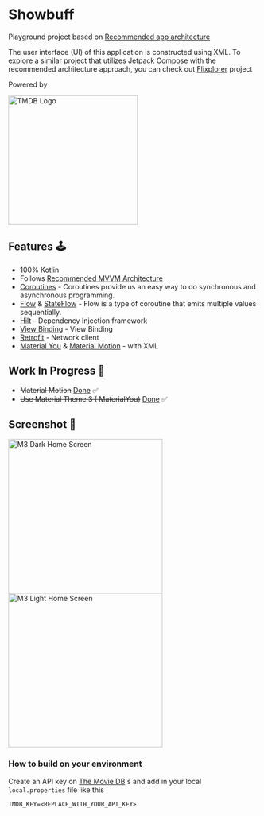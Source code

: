 # Showbuff

Playground project based
on [Recommended app architecture](https://developer.android.com/jetpack/guide)

The user interface (UI) of this application is constructed using XML. To explore a similar project that utilizes Jetpack Compose with the recommended architecture approach, you can check out [Flixplorer](https://github.com/TheSomeshKumar/Flixplorer) project

Powered by

<img width="260" alt="TMDB Logo" src="https://user-images.githubusercontent.com/13759258/213716452-837c217d-49ac-442c-b7eb-5f1a76dff614.png">

## Features 🕹

- 100% Kotlin
- Follows [Recommended MVVM Architecture](https://developer.android.com/jetpack/guide)
- [Coroutines](https://developer.android.com/kotlin/coroutines) - Coroutines provide us an easy way
  to do synchronous and asynchronous programming.
- [Flow](https://developer.android.com/kotlin/flow)
  & [StateFlow](https://developer.android.com/kotlin/flow/stateflow-and-sharedflow#stateflow) - Flow
  is a type of coroutine that emits multiple values sequentially.
- [Hilt](https://dagger.dev/hilt/) - Dependency Injection framework
- [View Binding](https://developer.android.com/topic/libraries/view-binding) - View Binding
- [Retrofit](https://github.com/square/retrofit) - Network client
- [Material You](https://m3.material.io) & [Material Motion](https://m2.material.io/develop/android/theming/motion)  - with XML

## Work In Progress 🚧

- ~~Material
  Motion~~ [Done](https://github.com/TheSomeshKumar/Showbuff/commit/c177f92968f341bd7a0592b83215fe2d753b561d)
  ✅
- ~~Use Material Theme 3 (
  MaterialYou)~~  [Done](https://github.com/TheSomeshKumar/Showbuff/commit/7e2314fe575e400f7390fb4d15ad43e1ef0039ff)
  ✅

## Screenshot 📱

<img width="310" alt="M3 Dark Home Screen" src="https://user-images.githubusercontent.com/13759258/217895345-e633e053-0a20-49e2-a247-dfc575a0dcc1.png"><img width="310" alt="M3 Light Home Screen" src="https://user-images.githubusercontent.com/13759258/217895353-369ad9b1-ec82-4f13-b9a9-b97ff1d12c90.png">

### How to build on your environment

Create an API key on [The Movie DB](https://www.themoviedb.org)'s and add in your
local `local.properties` file like this

```
TMDB_KEY=<REPLACE_WITH_YOUR_API_KEY>
```
